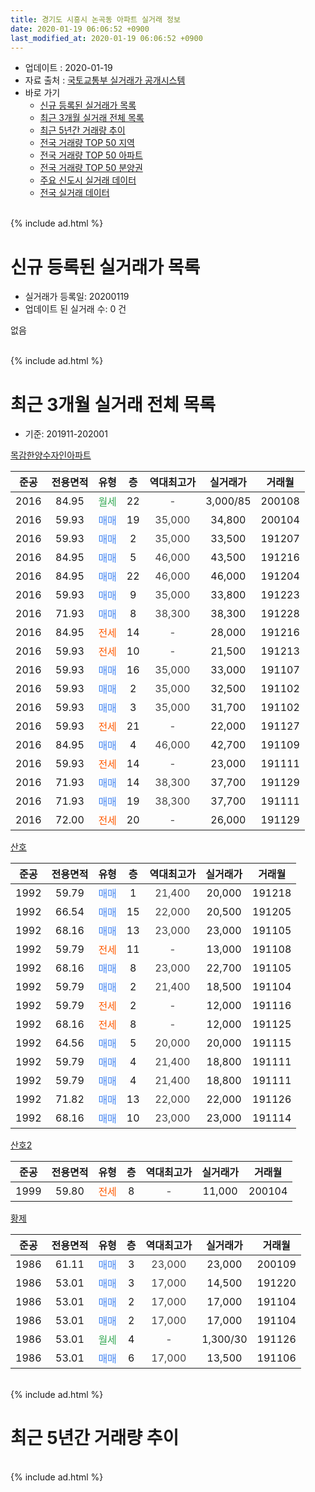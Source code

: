 ```yaml
---
title: 경기도 시흥시 논곡동 아파트 실거래 정보
date: 2020-01-19 06:06:52 +0900
last_modified_at: 2020-01-19 06:06:52 +0900
---
```


* 업데이트 : 2020-01-19
* 자료 출처 : [국토교통부 실거래가 공개시스템](http://rt.molit.go.kr)
* 바로 가기
    * [신규 등록된 실거래가 목록](#신규-등록된-실거래가-목록)
    * [최근 3개월 실거래 전체 목록](#최근-3개월-실거래-전체-목록)
    * [최근 5년간 거래량 추이](#최근-5년간-거래량-추이)
    * [전국 거래량 TOP 50 지역](https://apt-info.github.io/apt-trade-info/최근-3개월-전국에서-가장-거래가-많이-발생한-지역)
    * [전국 거래량 TOP 50 아파트](https://apt-info.github.io/apt-trade-info/최근-3개월-전국에서-가장-거래가-많이-발생한-아파트)
    * [전국 거래량 TOP 50 분양권](https://apt-info.github.io/apt-trade-info/최근-3개월-전국에서-가장-거래가-많이-발생한-분양권)
    * [주요 신도시 실거래 데이터](https://apt-info.github.io/apt-trade-info/주요-신도시)
    * [전국 실거래 데이터](https://apt-info.github.io/apt-trade-info/전국)
<br>
{% include ad.html %}
<br>

# 신규 등록된 실거래가 목록
* 실거래가 등록일: 20200119
* 업데이트 된 실거래 수: 0 건

없음

<br>
{% include ad.html %}
<br>

# 최근 3개월 실거래 전체 목록
* 기준: 201911-202001


[목감한양수자인아파트](https://search.naver.com/search.naver?query=%EA%B2%BD%EA%B8%B0%EB%8F%84+%EC%8B%9C%ED%9D%A5%EC%8B%9C+%EB%85%BC%EA%B3%A1%EB%8F%99+%EB%AA%A9%EA%B0%90%ED%95%9C%EC%96%91%EC%88%98%EC%9E%90%EC%9D%B8%EC%95%84%ED%8C%8C%ED%8A%B8)

|준공|전용면적|유형|층|역대최고가|실거래가|거래월|
|:---:|:---:|:---:|:---:|:---:|:---:|:---:|
|2016|84.95|<span style="color:#34a853">월세</span>|22|<span style="color:#444444">-</span>|3,000/85|200108|
|2016|59.93|<span style="color:#4285f3">매매</span>|19|<span style="color:#444444">35,000</span>|34,800|200104|
|2016|59.93|<span style="color:#4285f3">매매</span>|2|<span style="color:#444444">35,000</span>|33,500|191207|
|2016|84.95|<span style="color:#4285f3">매매</span>|5|<span style="color:#444444">46,000</span>|43,500|191216|
|2016|84.95|<span style="color:#4285f3">매매</span>|22|<span style="color:#444444">46,000</span>|46,000|191204|
|2016|59.93|<span style="color:#4285f3">매매</span>|9|<span style="color:#444444">35,000</span>|33,800|191223|
|2016|71.93|<span style="color:#4285f3">매매</span>|8|<span style="color:#444444">38,300</span>|38,300|191228|
|2016|84.95|<span style="color:#ff5a00">전세</span>|14|<span style="color:#444444">-</span>|28,000|191216|
|2016|59.93|<span style="color:#ff5a00">전세</span>|10|<span style="color:#444444">-</span>|21,500|191213|
|2016|59.93|<span style="color:#4285f3">매매</span>|16|<span style="color:#444444">35,000</span>|33,000|191107|
|2016|59.93|<span style="color:#4285f3">매매</span>|2|<span style="color:#444444">35,000</span>|32,500|191102|
|2016|59.93|<span style="color:#4285f3">매매</span>|3|<span style="color:#444444">35,000</span>|31,700|191102|
|2016|59.93|<span style="color:#ff5a00">전세</span>|21|<span style="color:#444444">-</span>|22,000|191127|
|2016|84.95|<span style="color:#4285f3">매매</span>|4|<span style="color:#444444">46,000</span>|42,700|191109|
|2016|59.93|<span style="color:#ff5a00">전세</span>|14|<span style="color:#444444">-</span>|23,000|191111|
|2016|71.93|<span style="color:#4285f3">매매</span>|14|<span style="color:#444444">38,300</span>|37,700|191129|
|2016|71.93|<span style="color:#4285f3">매매</span>|19|<span style="color:#444444">38,300</span>|37,700|191111|
|2016|72.00|<span style="color:#ff5a00">전세</span>|20|<span style="color:#444444">-</span>|26,000|191129|

[산호](https://search.naver.com/search.naver?query=%EA%B2%BD%EA%B8%B0%EB%8F%84+%EC%8B%9C%ED%9D%A5%EC%8B%9C+%EB%85%BC%EA%B3%A1%EB%8F%99+%EC%82%B0%ED%98%B8)

|준공|전용면적|유형|층|역대최고가|실거래가|거래월|
|:---:|:---:|:---:|:---:|:---:|:---:|:---:|
|1992|59.79|<span style="color:#4285f3">매매</span>|1|<span style="color:#444444">21,400</span>|20,000|191218|
|1992|66.54|<span style="color:#4285f3">매매</span>|15|<span style="color:#444444">22,000</span>|20,500|191205|
|1992|68.16|<span style="color:#4285f3">매매</span>|13|<span style="color:#444444">23,000</span>|23,000|191105|
|1992|59.79|<span style="color:#ff5a00">전세</span>|11|<span style="color:#444444">-</span>|13,000|191108|
|1992|68.16|<span style="color:#4285f3">매매</span>|8|<span style="color:#444444">23,000</span>|22,700|191105|
|1992|59.79|<span style="color:#4285f3">매매</span>|2|<span style="color:#444444">21,400</span>|18,500|191104|
|1992|59.79|<span style="color:#ff5a00">전세</span>|2|<span style="color:#444444">-</span>|12,000|191116|
|1992|68.16|<span style="color:#ff5a00">전세</span>|8|<span style="color:#444444">-</span>|12,000|191125|
|1992|64.56|<span style="color:#4285f3">매매</span>|5|<span style="color:#444444">20,000</span>|20,000|191115|
|1992|59.79|<span style="color:#4285f3">매매</span>|4|<span style="color:#444444">21,400</span>|18,800|191111|
|1992|59.79|<span style="color:#4285f3">매매</span>|4|<span style="color:#444444">21,400</span>|18,800|191111|
|1992|71.82|<span style="color:#4285f3">매매</span>|13|<span style="color:#444444">22,000</span>|22,000|191126|
|1992|68.16|<span style="color:#4285f3">매매</span>|10|<span style="color:#444444">23,000</span>|23,000|191114|

[산호2](https://search.naver.com/search.naver?query=%EA%B2%BD%EA%B8%B0%EB%8F%84+%EC%8B%9C%ED%9D%A5%EC%8B%9C+%EB%85%BC%EA%B3%A1%EB%8F%99+%EC%82%B0%ED%98%B82)

|준공|전용면적|유형|층|역대최고가|실거래가|거래월|
|:---:|:---:|:---:|:---:|:---:|:---:|:---:|
|1999|59.80|<span style="color:#ff5a00">전세</span>|8|<span style="color:#444444">-</span>|11,000|200104|

[황제](https://search.naver.com/search.naver?query=%EA%B2%BD%EA%B8%B0%EB%8F%84+%EC%8B%9C%ED%9D%A5%EC%8B%9C+%EB%85%BC%EA%B3%A1%EB%8F%99+%ED%99%A9%EC%A0%9C)

|준공|전용면적|유형|층|역대최고가|실거래가|거래월|
|:---:|:---:|:---:|:---:|:---:|:---:|:---:|
|1986|61.11|<span style="color:#4285f3">매매</span>|3|<span style="color:#444444">23,000</span>|23,000|200109|
|1986|53.01|<span style="color:#4285f3">매매</span>|3|<span style="color:#444444">17,000</span>|14,500|191220|
|1986|53.01|<span style="color:#4285f3">매매</span>|2|<span style="color:#444444">17,000</span>|17,000|191104|
|1986|53.01|<span style="color:#4285f3">매매</span>|2|<span style="color:#444444">17,000</span>|17,000|191104|
|1986|53.01|<span style="color:#34a853">월세</span>|4|<span style="color:#444444">-</span>|1,300/30|191126|
|1986|53.01|<span style="color:#4285f3">매매</span>|6|<span style="color:#444444">17,000</span>|13,500|191106|


<br>
{% include ad.html %}
<br>

# 최근 5년간 거래량 추이


<div style="width:100%;">
    <canvas id="deal_progress" height="200"></canvas>
</div>

<script>
new Chart(document.getElementById("deal_progress"), {
    type: 'line',
    data: {
        labels: ['201501','201502','201503','201504','201505','201506','201507','201508','201509','201510','201511','201512','201601','201602','201603','201604','201605','201606','201607','201608','201609','201610','201611','201612','201701','201702','201703','201704','201705','201706','201707','201708','201709','201710','201711','201712','201801','201802','201803','201804','201805','201806','201807','201808','201809','201810','201811','201812','201901','201902','201903','201904','201905','201906','201907','201908','201909','201910','201911','201912','202001'],
        datasets: [{
            label: '매매',
            pointRadius: 1,
            data: [4, 1, 4, 2, 5, 5, 4, 4, 6, 1, 0, 0, 3, 3, 2, 1, 1, 5, 2, 3, 5, 6, 2, 3, 1, 6, 8, 4, 9, 6, 3, 2, 2, 0, 2, 2, 2, 1, 3, 0, 5, 2, 2, 8, 10, 4, 6, 3, 3, 7, 1, 2, 4, 4, 6, 10, 5, 17, 17, 8, 2],
            borderColor: "rgba(255, 201, 14, 1)",
            backgroundColor: "rgba(255, 201, 14, 0.5)",
            fill: false,
            lineTension: 0
        },{
            label: '전월세',
            pointRadius: 1,
            data: [2, 2, 1, 0, 5, 2, 6, 2, 1, 2, 1, 1, 2, 2, 0, 0, 4, 1, 3, 2, 4, 17, 19, 12, 2, 8, 5, 3, 2, 3, 3, 5, 5, 3, 3, 0, 2, 3, 2, 6, 5, 2, 5, 5, 6, 7, 8, 4, 7, 3, 5, 0, 11, 5, 6, 8, 6, 10, 7, 2, 2],
            borderColor: "rgba(0, 141, 185, 1)",
            backgroundColor: "rgba(0, 141, 185, 0.5)",
            fill: false,
            lineTension: 0
        }
        ]
    },
    options: {
        responsive: true,
        title: {
            display: false
        },
        tooltips: {
            mode: 'index',
            intersect: false
        },
        hover: {
            mode: 'nearest',
            intersect: true
        },
        scales: {
            xAxes: [{
                display: true,
                scaleLabel: {
                    display: true,
                    labelString: '년/월'
                }
            }],
            yAxes: [{
                display: true,
                ticks: {
                    suggestedMin: 0,
                },
                scaleLabel: {
                    display: true,
                    labelString: '실거래 수'
                }
            }]
        }
    }
});

</script>


<br>
{% include ad.html %}
<br>


